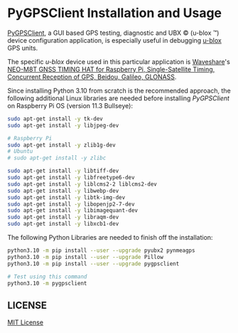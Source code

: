 # PyGPSClient Installation and Usage

[PyGPSClient](https://github.com/semuconsulting/PyGPSClient), a GUI based GPS testing, diagnostic and UBX © (u-blox ™) device configuration application, is especially useful in debugging [u-blox](https://www.u-blox.com/en) GPS units.

The specific *u-blox* device used in this particular application is [Waveshare](https://www.waveshare.com)'s [NEO-M8T GNSS TIMING HAT for Raspberry Pi, Single-Satellite Timing, Concurrent Reception of GPS, Beidou, Galileo, GLONASS](https://www.waveshare.com/neo-m8t-gnss-timing-hat.htm).

Since installing Python 3.10 from scratch is the recommended approach, the following additional Linux libraries are needed before installing *PyGPSClient* on Raspberry Pi OS (version 11.3 Bullseye):

```bash
sudo apt-get install -y tk-dev
sudo apt-get install -y libjpeg-dev

# Raspberry Pi
sudo apt-get install -y zlib1g-dev
# Ubuntu
# sudo apt-get install -y zlibc

sudo apt-get install -y libtiff-dev
sudo apt-get install -y libfreetype6-dev
sudo apt-get install -y liblcms2-2 liblcms2-dev
sudo apt-get install -y libwebp-dev
sudo apt-get install -y libtk-img-dev
sudo apt-get install -y libopenjp2-7-dev
sudo apt-get install -y libimagequant-dev
sudo apt-get install -y libraqm-dev
sudo apt-get install -y libxcb1-dev
```

The following Python Libraries are needed to finish off the installation:

```bash
python3.10 -m pip install --user --upgrade pyubx2 pynmeagps
python3.10 -m pip install --user --upgrade Pillow
python3.10 -m pip install --user --upgrade pygpsclient

# Test using this command
python3.10 -m pygpsclient
```

## LICENSE

[MIT License](../LICENSE.md)
